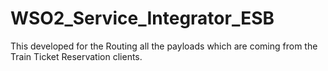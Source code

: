 # WSO2_Service_Integrator_ESB
This developed for the Routing all the payloads which are coming from the Train Ticket Reservation clients.
